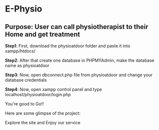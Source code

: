 # E-Physio
Purpose: User can call physiotherapist to their Home and get treatment
-------

**Step1**: First, download the physioatdoor folder and paste it into xampp/htdocs/                  

**Step2**: After that create one database in PHPMYAdmin, make the database name as physioatdoor


**Step3**: Now, open dbconnect.php file from physioatdoor and change your database credentials


**Step4**: Now, open xampp control panel and type localhost/physioatdoor/login.php


You're good to Go!!

Here are some glimpse of the project:


Explore the site and Enjoy our service
